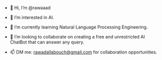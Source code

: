 - 👋 Hi, I’m @rawaaad
- 👀 I’m interested in AI.
- 🌱 I’m currently learning Natural Language Processing Engineering.

- 💞️ I’m looking to collaborate on creating a free and unrestricted AI ChatBot that can answer any query.
- 📫 DM me: rawadallabouch@gmail.com for collaboration opportunities.

<!---
rawaaad/rawaaad is a ✨ special ✨ repository because its `README.md` (this file) appears on your GitHub profile.
You can click the Preview link to take a look at your changes.
--->
